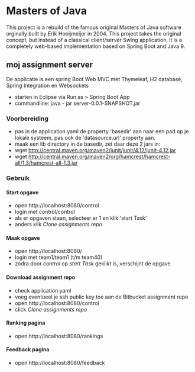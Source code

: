 # Masters of Java #

This project is a rebuild of the famous original Masters of Java software orginally built by Erik Hooijmeijer in 2004. 
This project takes the original concept, but instead of a classical client/server Swing application, it is a completely 
web-based implementation based on Spring Boot and Java 9.

## moj assignment server

De applicatie is een spring Boot Web MVC met Thymeleaf, H2 database, Spring Integration en Websockets

- starten in Eclipse via Run as > Spring Boot App
- commandline: java - jar server-0.0.1-SNAPSHOT.jar

### Voorbereiding

- pas in de application.yaml de property 'basedir' aan naar een pad op je lokale systeem, pas ook de 'datasource.url' property aan.
- maak een lib directory in de basedir, zet daar deze 2 jars in:
- wget http://central.maven.org/maven2/junit/junit/4.12/junit-4.12.jar
- wget http://central.maven.org/maven2/org/hamcrest/hamcrest-all/1.3/hamcrest-all-1.3.jar


### Gebruik

#### Start opgave
- open http://localhost:8080/control
- login met control/control
- als er opgaven staan, selecteer er 1 en klik 'start Task'
- anders klik *Clone assignments repo*


#### Maak opgave
- open http://localhost:8080/
- login met team1/team1 (t/m team40)
- zodra door *control* op *start Task* geklikt is, verschijnt de opgave

#### Download assignment repo
- check application.yaml
- voeg eventueel je ssh public key toe aan de Bitbucket assignment repo
- open http://localhost:8080/control
- click *Clone assignments repo* 

#### Ranking pagina

- open http://localhost:8080/rankings

#### Feedback pagina
- open http://localhost:8080/feedback
